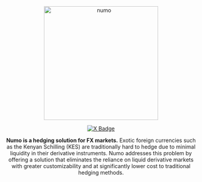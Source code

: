 <div align="center">
  <img src="https://github.com/user-attachments/assets/c2a84982-6d83-4c61-a11d-3de4a5707060" alt="numo" width="300">

  [![X Badge](https://badgen.net/badge/icon/twitter?icon=twitter&label)](https://x.com/numocash)

**Numo is a hedging solution for FX markets.** Exotic foreign currencies such as the Kenyan Schilling (KES) are traditionally hard to hedge due to minimal liquidity in their derivative instruments. Numo addresses this problem by offering a solution that eliminates the reliance on liquid derivative markets with greater customizability and at significantly lower cost to traditional hedging methods.
  
</div>
